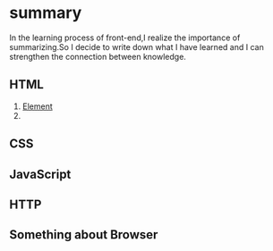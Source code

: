 # summary
In the learning process of front-end,I realize the importance of summarizing.So I decide to write down what I have learned and  I can strengthen the connection between knowledge.
## HTML
1. [Element](https://github.com/MICKYCSS/summary/issues/1)
2. 
## CSS
## JavaScript
## HTTP
## Something about Browser
